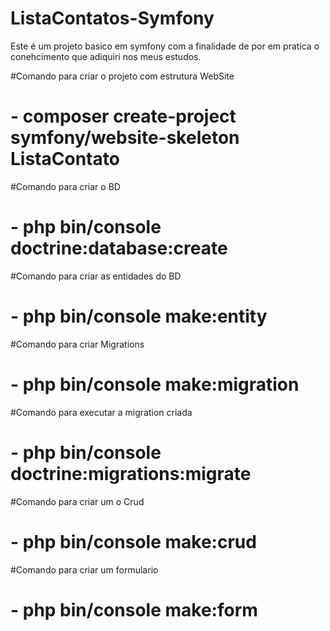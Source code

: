 # ListaContatos-Symfony

Este é um projeto basico em symfony com a finalidade de por em pratica o conehcimento que adiquiri nos meus estudos.



#Comando para criar o projeto com estrutura WebSite
#	- composer create-project symfony/website-skeleton ListaContato
#Comando para criar o BD
#	- php bin/console doctrine:database:create
#Comando para criar as entidades do BD
#	- php bin/console make:entity
#Comando para criar Migrations
#	- php bin/console make:migration
#Comando para executar a migration criada
#	- php bin/console doctrine:migrations:migrate
#Comando para criar um o Crud
#	- php bin/console make:crud
#Comando para criar um formulario
#	- php bin/console make:form